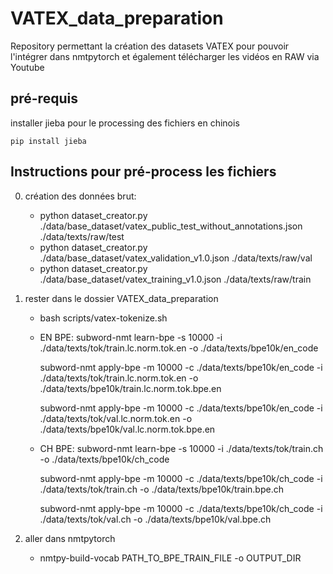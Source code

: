 # VATEX_data_preparation
Repository permettant la création des datasets VATEX pour pouvoir l'intégrer dans nmtpytorch et également télécharger les vidéos en RAW via Youtube
## pré-requis
installer jieba pour le processing des fichiers en chinois
```
pip install jieba
```

## Instructions pour pré-process les fichiers
0) création des données brut:
    - python dataset_creator.py ./data/base_dataset/vatex_public_test_without_annotations.json ./data/texts/raw/test
    - python dataset_creator.py ./data/base_dataset/vatex_validation_v1.0.json ./data/texts/raw/val
    - python dataset_creator.py ./data/base_dataset/vatex_training_v1.0.json ./data/texts/raw/train


1) rester dans le dossier VATEX_data_preparation
	- bash scripts/vatex-tokenize.sh
	- EN BPE:
	  subword-nmt learn-bpe -s 10000 -i ./data/texts/tok/train.lc.norm.tok.en -o ./data/texts/bpe10k/en_code

	  subword-nmt apply-bpe -m 10000 -c ./data/texts/bpe10k/en_code -i ./data/texts/tok/train.lc.norm.tok.en -o ./data/texts/bpe10k/train.lc.norm.tok.bpe.en

	  subword-nmt apply-bpe -m 10000 -c ./data/texts/bpe10k/en_code -i ./data/texts/tok/val.lc.norm.tok.en -o ./data/texts/bpe10k/val.lc.norm.tok.bpe.en

	- CH BPE:
	  subword-nmt learn-bpe -s 10000 -i ./data/texts/tok/train.ch -o ./data/texts/bpe10k/ch_code

	  subword-nmt apply-bpe -m 10000 -c ./data/texts/bpe10k/ch_code -i ./data/texts/tok/train.ch -o ./data/texts/bpe10k/train.bpe.ch

	  subword-nmt apply-bpe -m 10000 -c ./data/texts/bpe10k/ch_code -i ./data/texts/tok/val.ch -o ./data/texts/bpe10k/val.bpe.ch


2) aller dans nmtpytorch
    - nmtpy-build-vocab  PATH_TO_BPE_TRAIN_FILE -o OUTPUT_DIR
